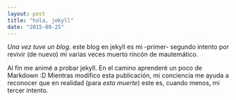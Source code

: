 ```yaml
---
layout: post
title: "hola, jekyll"
date: "2015-09-25"
---
```


*Una vez tuve un blog.* este blog en jekyll es mi -primer- segundo intento por revivir (de nuevo) mi varias veces muerto rincón de mautemático.

Al fin me animé a probar jekyll. En el camino aprenderé un poco de Markdown :D
Mientras modifico esta publicación, mi conciencia me ayuda a reconocer que en realidad (para *esta muerte*) este es, cuando menos, mi tercer intento.
